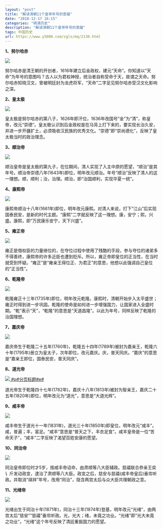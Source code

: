 ```yaml
---
layout: "post"
title: "解读清朝11个皇帝年号的意蕴"
date: "2018-12-17 16:15"
categories: "明清历史"
description: "解读清朝11个皇帝年号的意蕴"
tags: 中国历史
url: https://www.y5000.com/zgls/mq/2130.html
---
```






**1、努尔哈赤**

[![](https://img.y5000.com/uploads/allimg/150801/4-150P1135220Y6.jpg)](https://www.y5000.com)

努尔哈赤是清王朝的开创者，1616年建立后金政权，建元“天命”。你知道以“天命”为年号的意图吗？古人以为君权神授，统治者自称受命于天，故谓之天命。努尔哈赤知晓汉文，曾被明廷封为龙虎将军，“天命”二字足见努尔哈赤受汉文化影响之深。

**2、皇太极**

[![](https://img.y5000.com/uploads/allimg/150801/4-150P1135424457.jpg)](https://www.y5000.com)

皇太极是努尔哈赤的第八子，1626年即汗位，1636年改国号“金”为“清”，称皇帝，改元“崇德”。皇太极认识到后金政权是在马背上打下来的，要实现长治久安，并进一步开疆扩土，必须吸收汉民族的优秀文化。“崇德”即“崇尚德化”，反映了皇太极当时的政治理念。

**3、顺治帝**

[![](https://img.y5000.com/uploads/allimg/150801/4-150P11355362Y.jpg)](https://www.y5000.com)

顺治皇帝是皇太极的第九子，在位期间，清人实现了入主中原的愿望，“顺治”是其年号。顺治帝崇德八年(1643年)即位，明年改元顺治。年号“顺治”反映了清人的这一理想。顺，顺利；治，治理。顺治，即“治国顺利，实现华夏一统”。

**4、康熙帝**

[![](https://img.y5000.com/uploads/allimg/150801/4-150P113563D56.jpg)](https://www.y5000.com)

康熙帝顺治十八年(1661年)即位，明年改元康熙。对清人来说，打下“江山”后实现国泰民安，是新的时代主题。“康熙”二字就反映了这一理想。康，安宁；熙，兴盛。康熙，即“万民康乐安宁，天下兴盛”。

**5、雍正帝**

[![](https://img.y5000.com/uploads/allimg/150801/4-150P1135IY28.jpg)](https://www.y5000.com)

雍正是借权臣的力量继位的，在夺位过程中使用了残酷的手段，参与夺位的诸弟多不得善终，康熙帝的许多近臣也遭到贬斥。所以，雍正帝即皇位的正当性，在当时就受到怀疑。“雍正”是“雍亲王得位正、为君正”的意思，他想以此强调自己皇位的“正当性”。

**6、乾隆帝**

[![](https://img.y5000.com/uploads/allimg/150801/4-150P1135R5262.jpg)](https://www.y5000.com)

乾隆雍正十三年(1735年)即位，明年改元乾隆。康熙时，清朝开始步入太平盛世；雍正时得到进一步巩固。乾隆的使命是如何进一步增强国力，让国家进入全盛时期。“乾”表示“天”，“乾隆”的意思是“天道昌隆”。以此为年号，同样反映了乾隆的治国理想。

**7、嘉庆帝**

[![](https://img.y5000.com/uploads/allimg/150801/4-150P1135925509.jpg)](https://www.y5000.com)

嘉庆帝生于乾隆二十五年(1760年)，乾隆五十四年(1789年)被封为嘉亲王，乾隆六十年(1795年)册立为皇太子，次年即位，改元嘉庆。庆，普天同庆。“嘉庆”的意思是“嘉亲王即位，国泰民安，普天同庆”。

**8、道光帝**

[![](https://img.y5000.com/uploads/allimg/150801/4-150P1140046160.jpg)
#p#分页标题#e#](https://www.y5000.com)

道光帝生于乾隆四十七年(1782年)，嘉庆十八年(1813年)被封为智亲王，嘉庆二十五年(1820年)即位，明年改元为“道光”，意思是“大道光辉”。

**9、咸丰帝**

[![](https://img.y5000.com/uploads/allimg/150801/4-150P11401492c.jpg)](https://www.y5000.com)

咸丰帝生于道光十一年(1831年)，道光三十年(1850年)即皇位，明年改元“咸丰”。咸，普遍；丰，富足。“咸丰”意思是“普天之下，丰衣足食”。咸丰皇帝是一位“苦命天子”，“咸丰”二字反映了渴望百姓安康的愿望。

**10、同治帝**

[![](https://img.y5000.com/uploads/allimg/150801/4-150P114023TR.jpg)](https://www.y5000.com)

同治皇帝即位时才5岁，按咸丰帝诏命，由肃顺等八大臣辅政。慈禧联合恭亲王奕讠斤发动政变，逮治了肃顺等八大臣。政变之后，慈安与慈禧(咸丰帝皇后)垂帘听政。并取消“祺祥”年号，改用“同治”，隐含两宫太后与众大臣共理朝政之意。

**11、光绪帝**

[![](https://img.y5000.com/uploads/allimg/150801/4-150P114034D24.jpg)](https://www.y5000.com)

光绪出生于同治十年(1871年)，同治十三年(1874年)登基，明年改元“光绪”，由两宫太后“慈安”“慈禧”垂帘听政。光，光大；绪，未竟之功业。“光绪”即“光大未竟之功业”。“光绪”这个年号反映了清廷重振国力的愿望。

